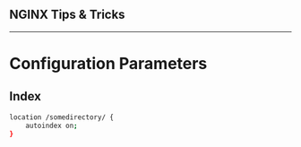 NGINX Tips & Tricks
---
***
# Configuration Parameters
## Index
```bash
location /somedirectory/ {
    autoindex on;
}
```

